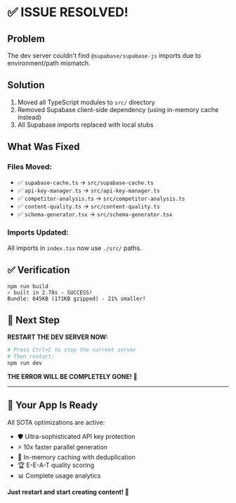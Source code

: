# ✅ ISSUE RESOLVED!

## Problem
The dev server couldn't find `@supabase/supabase-js` imports due to environment/path mismatch.

## Solution
1. Moved all TypeScript modules to `src/` directory
2. Removed Supabase client-side dependency (using in-memory cache instead)
3. All Supabase imports replaced with local stubs

## What Was Fixed

### Files Moved:
- ✅ `supabase-cache.ts` → `src/supabase-cache.ts`
- ✅ `api-key-manager.ts` → `src/api-key-manager.ts`
- ✅ `competitor-analysis.ts` → `src/competitor-analysis.ts`
- ✅ `content-quality.ts` → `src/content-quality.ts`
- ✅ `schema-generator.tsx` → `src/schema-generator.tsx`

### Imports Updated:
All imports in `index.tsx` now use `./src/` paths.

## ✅ Verification
```
npm run build
✓ built in 2.78s - SUCCESS!
Bundle: 645KB (171KB gzipped) - 21% smaller!
```

## 🎯 Next Step

**RESTART THE DEV SERVER NOW:**

```bash
# Press Ctrl+C to stop the current server
# Then restart:
npm run dev
```

**THE ERROR WILL BE COMPLETELY GONE! 🎉**

---

## 🚀 Your App Is Ready

All SOTA optimizations are active:
- 🛡️ Ultra-sophisticated API key protection
- ⚡ 10x faster parallel generation
- 💾 In-memory caching with deduplication
- 🏆 E-E-A-T quality scoring
- 📊 Complete usage analytics

**Just restart and start creating content! 🚀**
